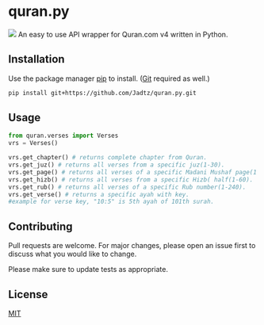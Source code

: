 # quran.py
<img src="https://upload.wikimedia.org/wikipedia/commons/a/a5/Blue_Python_3.8_Shield_Badge.svg">
An easy to use API wrapper for Quran.com v4 written in Python.

## Installation

Use the package manager [pip](https://pip.pypa.io/en/stable/) to install. ([Git](https://git-scm.com/downloads) required as well.)

```bash
pip install git+https://github.com/Jadtz/quran.py.git
```

## Usage

```python
from quran.verses import Verses
vrs = Verses()

vrs.get_chapter() # returns complete chapter from Quran.
vrs.get_juz() # returns all verses from a specific juz(1-30).
vrs.get_page() # returns all verses of a specific Madani Mushaf page(1 to 604).
vrs.get_hizb() # returns all verses from a specific Hizb( half(1-60).
vrs.get_rub() # returns all verses of a specific Rub number(1-240).
vrs.get_verse() # returns a specific ayah with key.
#example for verse key, "10:5" is 5th ayah of 101th surah.
```

## Contributing
Pull requests are welcome. For major changes, please open an issue first to discuss what you would like to change.

Please make sure to update tests as appropriate.

## License
[MIT](https://choosealicense.com/licenses/mit/)
